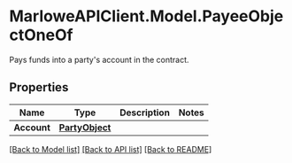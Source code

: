 # MarloweAPIClient.Model.PayeeObjectOneOf
Pays funds into a party's account in the contract.

## Properties

Name | Type | Description | Notes
------------ | ------------- | ------------- | -------------
**Account** | [**PartyObject**](PartyObject.md) |  | 

[[Back to Model list]](../README.md#documentation-for-models) [[Back to API list]](../README.md#documentation-for-api-endpoints) [[Back to README]](../README.md)


